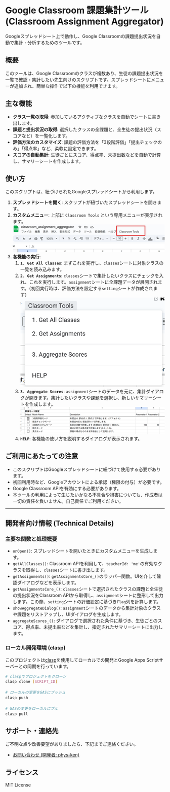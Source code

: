 # Google Classroom 課題集計ツール (Classroom Assignment Aggregator)

Googleスプレッドシート上で動作し、Google Classroomの課題提出状況を自動で集計・分析するためのツールです。

## 概要

このツールは、Google Classroomのクラスが複数あり、生徒の課題提出状況を一覧で確認・集計したい先生向けのスクリプトです。スプレッドシートにメニューが追加され、簡単な操作で以下の機能を利用できます。

## 主な機能

- **クラス一覧の取得**: 参加しているアクティブなクラスを自動でシートに書き出します。
- **課題と提出状況の取得**: 選択したクラスの全課題と、全生徒の提出状況（スコアなど）を一覧化します。
- **評価方法のカスタマイズ**: 課題の評価方法を「3段階評価」「提出チェックのみ」「得点率」など、柔軟に設定できます。
- **スコアの自動集計**: 生徒ごとにスコア、得点率、未提出数などを自動で計算し、サマリーシートを作成します。

## 使い方

このスクリプトは、紐づけられたGoogleスプレッドシートから利用します。

1.  **スプレッドシートを開く**: スクリプトが紐づいたスプレッドシートを開きます。
2.  **カスタムメニュー**: 上部に `Classroom Tools` という専用メニューが表示されます。
    ![カスタムメニュー](figs/fig1.jpg)
3.  **各機能の実行**:
    1.  **`1. Get All Classes`**: まずこれを実行し、`classes`シートに対象クラスの一覧を読み込みます。
    2.  **`2. Get Assignments`**: `classes`シートで集計したいクラスにチェックを入れ、これを実行します。`assignment`シートに全課題データが展開されます。（初回実行時は、評価方法を設定する`setting`シートが作成されます）
        ![評価設定](figs/fig2.png)
    3.  **`3. Aggregate Scores`**: `assignment`シートのデータを元に、集計ダイアログが開きます。集計したいクラスや課題を選択し、新しいサマリーシートを作成します。
        ![集計ダイアログ](figs/fig3.png)
    4.  **`HELP`**: 各機能の使い方を説明するダイアログが表示されます。

## ご利用にあたっての注意

- このスクリプトはGoogleスプレッドシートに紐づけて使用する必要があります。
- 初回利用時など、Googleアカウントによる承認（権限の付与）が必要です。
- Google Classroom APIを有効にする必要があります。
- 本ツールの利用によって生じたいかなる不具合や損害についても、作成者は一切の責任を負いません。自己責任でご利用ください。

---

## 開発者向け情報 (Technical Details)

### 主要な関数と処理概要

- `onOpen()`: スプレッドシートを開いたときにカスタムメニューを生成します。
- `getAllClasses()`: Classroom APIを利用して、`teacherId: 'me'`の有効なクラスを取得し、`classes`シートに書き出します。
- `getAssignments()`: `getAssignmentsCore_()`のラッパー関数。UIを介して確認ダイアログなどを表示します。
- `getAssignmentsCore_()`: `classes`シートで選択されたクラスの課題と全生徒の提出状況をClassroom APIから取得し、`assignment`シートに整形して出力します。この際、`setting`シートの評価設定に基づき`Flag`列を計算します。
- `showAggregateDialog()`: `assignment`シートのデータから集計対象のクラスや課題をリストアップし、UIダイアログを生成します。
- `aggregateScores_()`: ダイアログで選択された条件に基づき、生徒ごとのスコア、得点率、未提出率などを集計し、指定されたサマリーシートに出力します。

### ローカル開発環境 (clasp)

このプロジェクトは[clasp](https://github.com/google/clasp)を使用してローカルでの開発とGoogle Apps Scriptサーバーとの同期を行っています。

```bash
# claspでプロジェクトをクローン
clasp clone [SCRIPT_ID]

# ローカルの変更をGASにプッシュ
clasp push

# GASの変更をローカルにプル
clasp pull
```

## サポート・連絡先

ご不明な点や改善要望がありましたら、下記までご連絡ください。

- [お問い合わせ (開発者: phys-ken)](https://note.com/phys_ken)

## ライセンス

MIT License
